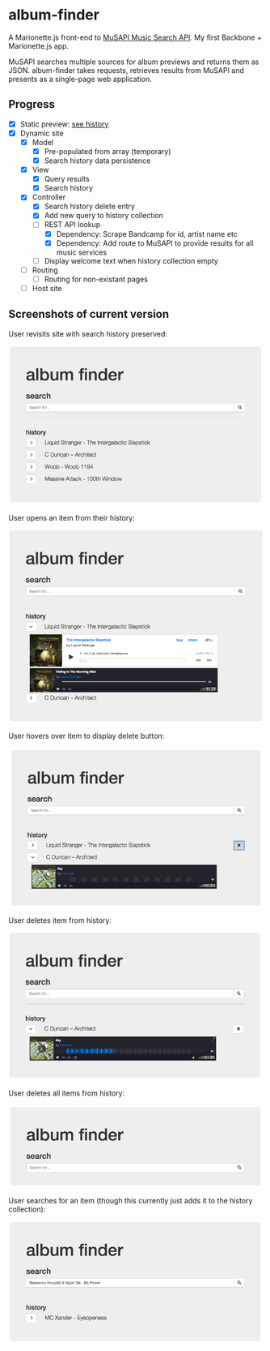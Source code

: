 # album-finder

A Marionette.js front-end to [MuSAPI Music Search API](https://github.com/sonicblend/MuSAPI). My first Backbone + Marionette.js app.

MuSAPI searches multiple sources for album previews and returns them as JSON. album-finder takes requests, retrieves results from MuSAPI and presents as a single-page web application.

## Progress

- [x] Static preview: [see history](https://github.com/sonicblend/album-finder/blob/master/screenshots/static.png)
- [x] Dynamic site
  - [x] Model
    - [x] Pre-populated from array (temporary)
    - [x] Search history data persistence
  - [x] View
    - [x] Query results
    - [x] Search history
  - [x] Controller
    - [x] Search history delete entry
    - [x] Add new query to history collection
    - [ ] REST API lookup
      - [x] Dependency: Scrape Bandcamp for id, artist name etc
      - [x] Dependency: Add route to MuSAPI to provide results for all music services
    - [ ] Display welcome text when history collection empty
  - [ ] Routing
    - [ ] Routing for non-existant pages
  - [ ] Host site

## Screenshots of current version

User revisits site with search history preserved:

![User revists site with search history visible](https://github.com/sonicblend/album-finder/blob/master/screenshots/album_finder_history_closed.png)

User opens an item from their history:

![User opens an item from their history](https://github.com/sonicblend/album-finder/blob/master/screenshots/album_finder_history_open.png)

User hovers over item to display delete button:

![User hovers over item to display delete button](https://github.com/sonicblend/album-finder/blob/master/screenshots/album_finder_delete_hover.png)

User deletes item from history:

![User deletes item from history](https://github.com/sonicblend/album-finder/blob/master/screenshots/album_finder_deleted.png)

User deletes all items from history:

![User deletes all items from history](https://github.com/sonicblend/album-finder/blob/master/screenshots/album_finder_no_history.png)

User searches for an item (though this currently just adds it to the history collection):

![User searches for an item](https://github.com/sonicblend/album-finder/blob/master/screenshots/album_finder_search.png)
